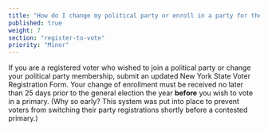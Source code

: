 ```yaml
---
title: "How do I change my political party or enroll in a party for the first time?"
published: true
weight: 7
section: "register-to-vote"
priority: "Minor"
---
```

If you are a registered voter who wished to join a political party or change your political party membership, submit an updated New York State Voter Registration Form. Your change of enrollment must be received no later than 25 days prior to the general election the year **before** you wish to vote in a primary. (Why so early? This system was put into place to prevent voters from switching their party registrations shortly before a contested primary.)  
